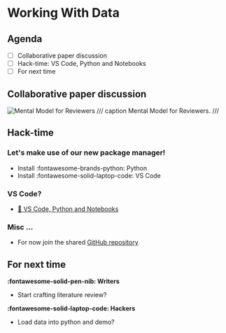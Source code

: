 # Working With Data

## Agenda
- [ ] Collaborative paper discussion 
- [ ] Hack-time: VS Code, Python and Notebooks
- [ ] For next time 

## Collaborative paper discussion 


![Mental Model for Reviewers](https://images.squarespace-cdn.com/content/v1/55f73529e4b0e5bde7f43a66/1529065898666-ZTYIPZ3Y5PSV0DUZRU90/like+wish+wonder.png)
/// caption
Mental Model for Reviewers.
///

## Hack-time

### Let's make use of our new package manager!
- Install :fontawesome-brands-python: Python 
- Install :fontawesome-solid-laptop-code: VS Code

### VS Code?
- [📘 VS Code, Python and Notebooks](../resources/notebook-vscode.md)

### Misc ...
- For now join the shared [GitHub repository](https://github.com/mickaeltemporao/paper-spsc-2026)

## For next time

<!-- **:fontawesome-solid-magnifying-glass: Reviewers** -->

**:fontawesome-solid-pen-nib: Writers**

- Start crafting literature review?

**:fontawesome-solid-laptop-code: Hackers**

- Load data into python and demo?


